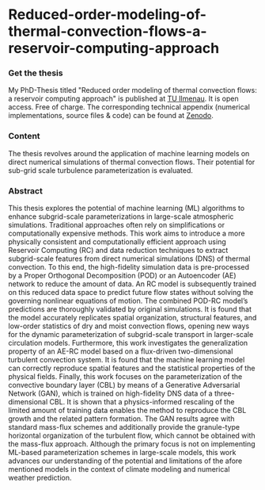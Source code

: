 # Reduced-order-modeling-of-thermal-convection-flows-a-reservoir-computing-approach

### Get the thesis
My PhD-Thesis titled "Reduced order modeling of thermal convection flows: a reservoir computing approach" is published at [TU Ilmenau](https://www.db-thueringen.de/receive/dbt_mods_00059964). It is open access. Free of charge. The corresponding technical appendix (numerical implementations, source files & code) can be found at [Zenodo](https://zenodo.org/records/8307591).

### Content
The thesis revolves around the application of machine learning models on direct numerical simulations of thermal convection flows. Their potential for sub-grid scale turbulence parameterization is evaluated.

### Abstract
This thesis explores the potential of machine learning (ML) algorithms to enhance subgrid-scale parameterizations in large-scale atmospheric simulations. Traditional approaches often rely on simplifications or computationally expensive methods. This work aims to introduce a more physically consistent and computationally efficient approach using Reservoir Computing (RC) and data reduction techniques to extract subgrid-scale features from direct numerical simulations (DNS) of thermal convection. To this end, the high-fidelity simulation data is pre-processed by a Proper Orthogonal Decomposition (POD) or an Autoencoder (AE) network to reduce the amount of data. An RC model is subsequently trained on this reduced data space to predict future flow states without solving the governing nonlinear equations of motion. The combined POD-RC model’s predictions are thoroughly validated by original simulations. It is found that the model accurately replicates spatial organization, structural features, and low-order statistics of dry and moist convection flows, opening new ways for the dynamic parameterization of subgrid-scale transport in larger-scale circulation models. Furthermore, this work investigates the generalization property of an AE-RC model based on a flux-driven two-dimensional turbulent convection system. It is found that the machine learning model can correctly reproduce spatial features and the statistical properties of the physical fields. Finally, this work focuses on the parameterization of the convective boundary layer (CBL) by means of a Generative Adversarial Network (GAN), which is trained on high-fidelity DNS data of a three-dimensional CBL. It is shown that a physics-informed rescaling of the limited amount of training data enables the method to reproduce the CBL growth and the related pattern formation. The GAN results agree with standard mass-flux schemes and additionally provide the granule-type horizontal organization of the turbulent flow, which cannot be obtained with the mass-flux approach. Although the primary focus is not on implementing ML-based parameterization schemes in large-scale models, this work advances our understanding of the potential and limitations of the afore mentioned models in the context of climate modeling and numerical weather prediction.
